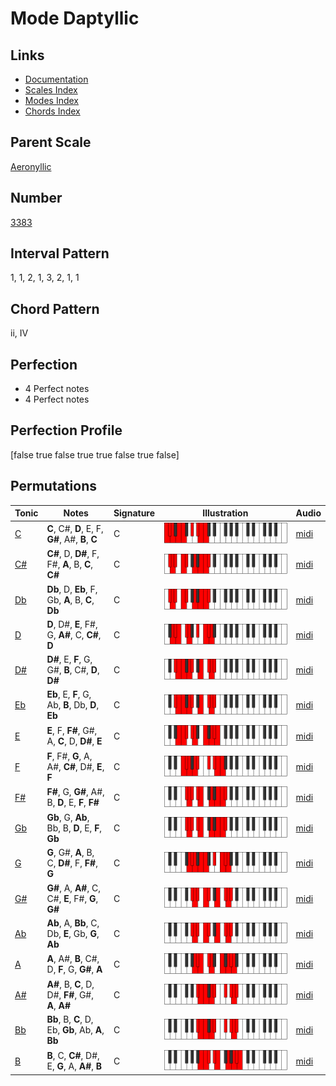 # Mode Daptyllic

## Links

- [Documentation](index.md)
- [Scales Index](Scales.md)
- [Modes Index](Modes.md)
- [Chords Index](Chords.md)

## Parent Scale

[Aeronyllic](ScaleAeronyllic.md)

## Number

[3383](https://ianring.com/musictheory/scales/3383)

## Interval Pattern

1, 1, 2, 1, 3, 2, 1, 1

## Chord Pattern

ii, IV

## Perfection

- 4 Perfect notes
- 4 Perfect notes

## Perfection Profile

[false true false true true false true false]

## Permutations

| Tonic | Notes | Signature | Illustration | Audio |
|-------|-------|-----------|--------------|-------|
| [C](ModeCNaturalDaptyllic.md) | **C**, C#, **D**, E, F, **G#**, A#, **B**, **C** | C | ![CNaturalDaptyllic](ModeCNaturalDaptyllic.png) | [midi](https://github.com/edipermadi/music/blob/main/docs/ModeCNaturalDaptyllic.mid?raw=true) |
| [C#](ModeCSharpDaptyllic.md) | **C#**, D, **D#**, F, F#, **A**, B, **C**, **C#** | C | ![CSharpDaptyllic](ModeCSharpDaptyllic.png) | [midi](https://github.com/edipermadi/music/blob/main/docs/ModeCSharpDaptyllic.mid?raw=true) |
| [Db](ModeDFlatDaptyllic.md) | **Db**, D, **Eb**, F, Gb, **A**, B, **C**, **Db** | C | ![DFlatDaptyllic](ModeDFlatDaptyllic.png) | [midi](https://github.com/edipermadi/music/blob/main/docs/ModeDFlatDaptyllic.mid?raw=true) |
| [D](ModeDNaturalDaptyllic.md) | **D**, D#, **E**, F#, G, **A#**, C, **C#**, **D** | C | ![DNaturalDaptyllic](ModeDNaturalDaptyllic.png) | [midi](https://github.com/edipermadi/music/blob/main/docs/ModeDNaturalDaptyllic.mid?raw=true) |
| [D#](ModeDSharpDaptyllic.md) | **D#**, E, **F**, G, G#, **B**, C#, **D**, **D#** | C | ![DSharpDaptyllic](ModeDSharpDaptyllic.png) | [midi](https://github.com/edipermadi/music/blob/main/docs/ModeDSharpDaptyllic.mid?raw=true) |
| [Eb](ModeEFlatDaptyllic.md) | **Eb**, E, **F**, G, Ab, **B**, Db, **D**, **Eb** | C | ![EFlatDaptyllic](ModeEFlatDaptyllic.png) | [midi](https://github.com/edipermadi/music/blob/main/docs/ModeEFlatDaptyllic.mid?raw=true) |
| [E](ModeENaturalDaptyllic.md) | **E**, F, **F#**, G#, A, **C**, D, **D#**, **E** | C | ![ENaturalDaptyllic](ModeENaturalDaptyllic.png) | [midi](https://github.com/edipermadi/music/blob/main/docs/ModeENaturalDaptyllic.mid?raw=true) |
| [F](ModeFNaturalDaptyllic.md) | **F**, F#, **G**, A, A#, **C#**, D#, **E**, **F** | C | ![FNaturalDaptyllic](ModeFNaturalDaptyllic.png) | [midi](https://github.com/edipermadi/music/blob/main/docs/ModeFNaturalDaptyllic.mid?raw=true) |
| [F#](ModeFSharpDaptyllic.md) | **F#**, G, **G#**, A#, B, **D**, E, **F**, **F#** | C | ![FSharpDaptyllic](ModeFSharpDaptyllic.png) | [midi](https://github.com/edipermadi/music/blob/main/docs/ModeFSharpDaptyllic.mid?raw=true) |
| [Gb](ModeGFlatDaptyllic.md) | **Gb**, G, **Ab**, Bb, B, **D**, E, **F**, **Gb** | C | ![GFlatDaptyllic](ModeGFlatDaptyllic.png) | [midi](https://github.com/edipermadi/music/blob/main/docs/ModeGFlatDaptyllic.mid?raw=true) |
| [G](ModeGNaturalDaptyllic.md) | **G**, G#, **A**, B, C, **D#**, F, **F#**, **G** | C | ![GNaturalDaptyllic](ModeGNaturalDaptyllic.png) | [midi](https://github.com/edipermadi/music/blob/main/docs/ModeGNaturalDaptyllic.mid?raw=true) |
| [G#](ModeGSharpDaptyllic.md) | **G#**, A, **A#**, C, C#, **E**, F#, **G**, **G#** | C | ![GSharpDaptyllic](ModeGSharpDaptyllic.png) | [midi](https://github.com/edipermadi/music/blob/main/docs/ModeGSharpDaptyllic.mid?raw=true) |
| [Ab](ModeAFlatDaptyllic.md) | **Ab**, A, **Bb**, C, Db, **E**, Gb, **G**, **Ab** | C | ![AFlatDaptyllic](ModeAFlatDaptyllic.png) | [midi](https://github.com/edipermadi/music/blob/main/docs/ModeAFlatDaptyllic.mid?raw=true) |
| [A](ModeANaturalDaptyllic.md) | **A**, A#, **B**, C#, D, **F**, G, **G#**, **A** | C | ![ANaturalDaptyllic](ModeANaturalDaptyllic.png) | [midi](https://github.com/edipermadi/music/blob/main/docs/ModeANaturalDaptyllic.mid?raw=true) |
| [A#](ModeASharpDaptyllic.md) | **A#**, B, **C**, D, D#, **F#**, G#, **A**, **A#** | C | ![ASharpDaptyllic](ModeASharpDaptyllic.png) | [midi](https://github.com/edipermadi/music/blob/main/docs/ModeASharpDaptyllic.mid?raw=true) |
| [Bb](ModeBFlatDaptyllic.md) | **Bb**, B, **C**, D, Eb, **Gb**, Ab, **A**, **Bb** | C | ![BFlatDaptyllic](ModeBFlatDaptyllic.png) | [midi](https://github.com/edipermadi/music/blob/main/docs/ModeBFlatDaptyllic.mid?raw=true) |
| [B](ModeBNaturalDaptyllic.md) | **B**, C, **C#**, D#, E, **G**, A, **A#**, **B** | C | ![BNaturalDaptyllic](ModeBNaturalDaptyllic.png) | [midi](https://github.com/edipermadi/music/blob/main/docs/ModeBNaturalDaptyllic.mid?raw=true) |
